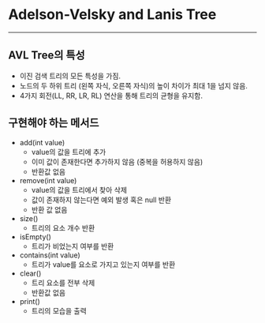 # Adelson-Velsky and Lanis Tree

---

## AVL Tree의 특성

- 이진 검색 트리의 모든 특성을 가짐.
- 노드의 두 하위 트리 (왼쪽 자식, 오른쪽 자식)의 높이 차이가 최대 1을 넘지 않음.
- 4가지 회전(LL, RR, LR, RL) 연산을 통해 트리의 균형을 유지함.

## 구현해야 하는 메서드

- add(int value)
    - value의 값을 트리에 추가
    - 이미 값이 존재한다면 추가하지 않음 (중복을 허용하지 않음)
    - 반환값 없음
- remove(int value)
    - value의 값을 트리에서 찾아 삭제
    - 값이 존재하지 않는다면 예외 발생 혹은 null 반환
    - 반환 값 없음
- size()
    - 트리의 요소 개수 반환
- isEmpty()
    - 트리가 비었는지 여부를 반환
- contains(int value)
    - 트리가 value를 요소로 가지고 있는지 여부를 반환
- clear()
    - 트리 요소를 전부 삭제
    - 반환값 없음
- print()
    - 트리의 모습을 출력

